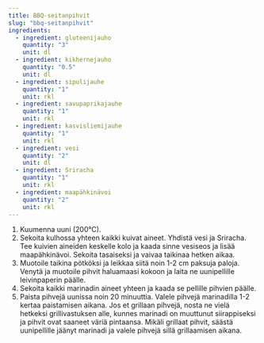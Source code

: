 ```yaml
---
title: BBQ-seitanpihvit
slug: "bbq-seitanpihvit"
ingredients:
  - ingredient: gluteenijauho
    quantity: "3"
    unit: dl
  - ingredient: kikhernejauho
    quantity: "0.5"
    unit: dl
  - ingredient: sipulijauhe
    quantity: "1"
    unit: rkl
  - ingredient: savupaprikajauhe
    quantity: "1"
    unit: rkl
  - ingredient: kasvisliemijauhe
    quantity: "1"
    unit: rkl
  - ingredient: vesi
    quantity: "2"
    unit: dl
  - ingredient: Sriracha
    quantity: "1"
    unit: rkl
  - ingredient: maapähkinävoi
    quantity: "2"
    unit: rkl
---
```


1. Kuumenna uuni (200°C).
1. Sekoita kulhossa yhteen kaikki kuivat aineet. Yhdistä vesi ja Sriracha. Tee kuivien aineiden keskelle kolo ja kaada sinne vesiseos ja lisää maapähkinävoi. Sekoita tasaiseksi ja vaivaa taikinaa hetken aikaa.
1. Muotoile taikina pötköksi ja leikkaa siitä noin 1-2 cm paksuja paloja. Venytä ja muotoile pihvit haluamaasi kokoon ja laita ne uunipellille leivinpaperin päälle.
1. Sekoita kaikki marinadin aineet yhteen ja kaada se pellille pihvien päälle.
1. Paista pihvejä uunissa noin 20 minuuttia. Valele pihvejä marinadilla 1-2 kertaa paistamisen aikana. Jos et grillaan pihvejä, nosta ne vielä hetkeksi grillivastuksen alle, kunnes marinadi on muuttunut siirappiseksi ja pihvit ovat saaneet väriä pintaansa. Mikäli grillaat pihvit, säästä uunipellille jäänyt marinadi ja valele pihvejä sillä grillaamisen aikana.
